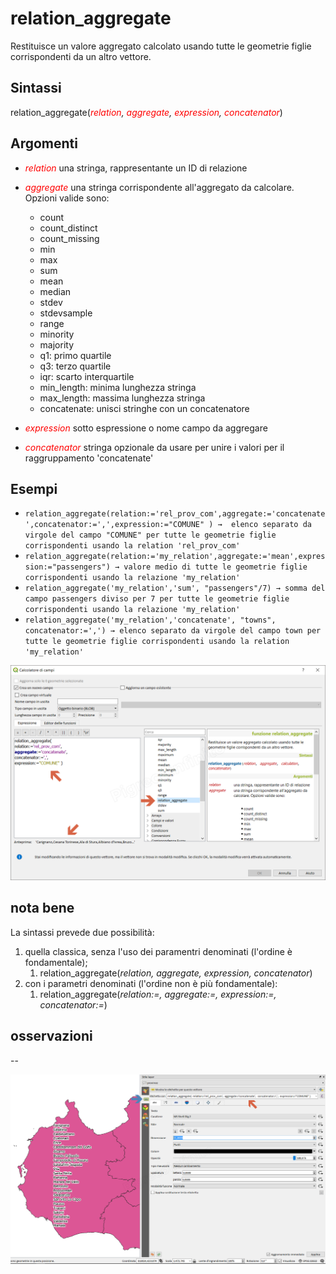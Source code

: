 # relation_aggregate

Restituisce un valore aggregato calcolato usando tutte le geometrie figlie corrispondenti da un altro vettore.

## Sintassi

relation_aggregate(_<span style="color:red;">relation</span>, <span style="color:red;">aggregate</span>, <span style="color:red;">expression</span>, <span style="color:red;">concatenator</span>_)

## Argomenti

* <span style="color:red;">_relation_</span> una stringa, rappresentante un ID di relazione
* <span style="color:red;">_aggregate_</span> una stringa corrispondente all'aggregato da calcolare. Opzioni valide sono:

    * count
    * count_distinct
    * count_missing
    * min
    * max
    * sum
    * mean
    * median
    * stdev
    * stdevsample
    * range
    * minority
    * majority
    * q1: primo quartile
    * q3: terzo quartile
    * iqr: scarto interquartile
    * min_length: minima lunghezza stringa
    * max_length: massima lunghezza stringa
    * concatenate: unisci stringhe con un concatenatore
    
* <span style="color:red;">_expression_</span> sotto espressione o nome campo da aggregare
* <span style="color:red;">_concatenator_</span> stringa opzionale da usare per unire i valori per il raggruppamento 'concatenate'

## Esempi


* `relation_aggregate(relation:='rel_prov_com',aggregate:='concatenate',concatenator:=',',expression:="COMUNE" ) →  elenco separato da virgole del campo "COMUNE" per tutte le geometrie figlie corrispondenti usando la relation 'rel_prov_com'`
* `relation_aggregate(relation:='my_relation',aggregate:='mean',expression:="passengers") → valore medio di tutte le geometrie figlie corrispondenti usando la relazione 'my_relation'`
* `relation_aggregate('my_relation','sum', "passengers"/7) → somma del campo passengers diviso per 7 per tutte le geometrie figlie corrispondenti usando la relazione 'my_relation'`
* `relation_aggregate('my_relation','concatenate', "towns", concatenator:=',') → elenco separato da virgole del campo town per tutte le geometrie figlie corrispondenti usando la relation 'my_relation'`


![](/img/aggregates/relation_aggregate/relation_aggregate1.png)

## nota bene

La sintassi prevede due possibilità:
1. quella classica, senza l'uso dei paramentri denominati (l'ordine è fondamentale);
    1. relation_aggregate(_relation, aggregate, expression, concatenator_)
2. con i parametri denominati (l'ordine non è più fondamentale): 
    1. relation_aggregate(_relation:=, aggregate:=, expression:=, concatenator:=_)

## osservazioni

--

![](/img/aggregates/relation_aggregate/relation_aggregate2.png)
